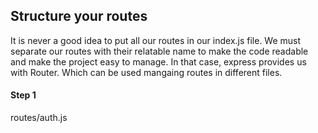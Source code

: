 ## Structure your routes

It is never a good idea to put all our routes in our index.js file. We must separate our routes with their relatable name to make the code readable and make the project easy to manage.
In that case, express provides us with Router. Which can be used mangaing routes in different files.

#### Step 1
routes/auth.js
```

```